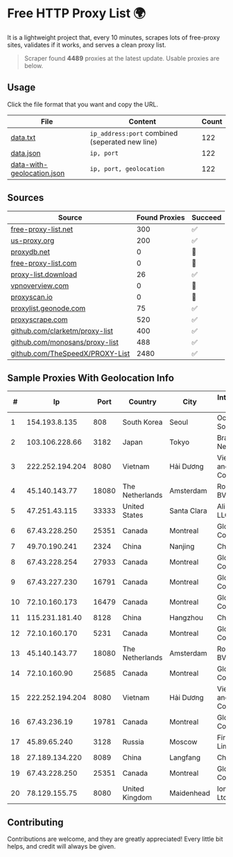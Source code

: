 
# Free HTTP Proxy List 🌍

It is a lightweight project that, every 10 minutes, scrapes lots of free-proxy sites, validates if it works, and serves a clean proxy list.


> Scraper found **4489** proxies at the latest update. Usable proxies are below.

## Usage

Click the file format that you want and copy the URL.


|File|Content|Count|
|----|-------|-----|
|[data.txt](https://raw.githubusercontent.com/themiralay/Proxy-List-World/master/data.txt)|`ip_address:port` combined (seperated new line)|122|
|[data.json](https://raw.githubusercontent.com/themiralay/Proxy-List-World/master/data.json)|`ip, port`|122|
|[data-with-geolocation.json](https://raw.githubusercontent.com/themiralay/Proxy-List-World/master/data-with-geolocation.json)|`ip, port, geolocation`|122|

## Sources

|Source|Found Proxies|Succeed|
|------|-------------|-------|
|[free-proxy-list.net](https://free-proxy-list.net)|300|✅|
|[us-proxy.org](https://www.us-proxy.org)|200|✅|
|[proxydb.net](http://proxydb.net)|0|🚫|
|[free-proxy-list.com](https://free-proxy-list.com/?page=&port=&type%5B%5D=http&type%5B%5D=https&up_time=0&search=Search)|0|🚫|
|[proxy-list.download](https://www.proxy-list.download/HTTP)|26|✅|
|[vpnoverview.com](https://vpnoverview.com/privacy/anonymous-browsing/free-proxy-servers)|0|🚫|
|[proxyscan.io](https://www.proxyscan.io)|0|🚫|
|[proxylist.geonode.com](https://proxylist.geonode.com/api/proxy-list?limit=300&page=1&sort_by=lastChecked&sort_type=desc&protocols=http,https)|75|✅|
|[proxyscrape.com](https://api.proxyscrape.com/v2/?request=displayproxies&protocol=http&timeout=10000&country=all&ssl=all&anonymity=all)|520|✅|
|[github.com/clarketm/proxy-list](https://raw.githubusercontent.com/clarketm/proxy-list/master/proxy-list-raw.txt)|400|✅|
|[github.com/monosans/proxy-list](https://raw.githubusercontent.com/monosans/proxy-list/main/proxies/http.txt)|488|✅|
|[github.com/TheSpeedX/PROXY-List](https://raw.githubusercontent.com/TheSpeedX/PROXY-List/master/http.txt)|2480|✅|


## Sample Proxies With Geolocation Info

|#|Ip|Port|Country|City|Internet Service Provider|
|-|--|----|-------|----|-------------------------|
|1|154.193.8.135|808|South Korea|Seoul|Octopus Web Solution Inc|
|2|103.106.228.66|3182|Japan|Tokyo|BrainStorm Network, Inc|
|3|222.252.194.204|8080|Vietnam|Hải Dương|VietNam Post and Telecom Corporation|
|4|45.140.143.77|18080|The Netherlands|Amsterdam|RoyaleHosting BV|
|5|47.251.43.115|33333|United States|Santa Clara|Alibaba Cloud LLC|
|6|67.43.228.250|25351|Canada|Montreal|GloboTech Communications|
|7|49.70.190.241|2324|China|Nanjing|Chinanet|
|8|67.43.228.254|27933|Canada|Montreal|GloboTech Communications|
|9|67.43.227.230|16791|Canada|Montreal|GloboTech Communications|
|10|72.10.160.173|16479|Canada|Montreal|GloboTech Communications|
|11|115.231.181.40|8128|China|Hangzhou|China Telecom|
|12|72.10.160.170|5231|Canada|Montreal|GloboTech Communications|
|13|45.140.143.77|18080|The Netherlands|Amsterdam|RoyaleHosting BV|
|14|72.10.160.90|25685|Canada|Montreal|GloboTech Communications|
|15|222.252.194.204|8080|Vietnam|Hải Dương|VietNam Post and Telecom Corporation|
|16|67.43.236.19|19781|Canada|Montreal|GloboTech Communications|
|17|45.89.65.240|3128|Russia|Moscow|First Server Limited|
|18|27.189.134.220|8089|China|Langfang|Chinanet|
|19|67.43.228.250|25351|Canada|Montreal|GloboTech Communications|
|20|78.129.155.75|8080|United Kingdom|Maidenhead|Iomart Hosting Ltd|



## Contributing

Contributions are welcome, and they are greatly appreciated! Every
little bit helps, and credit will always be given.

